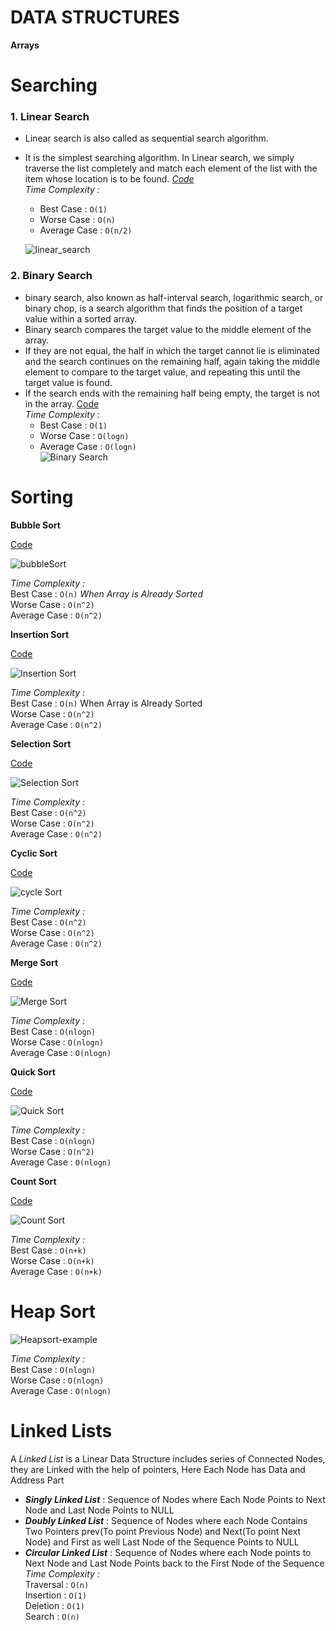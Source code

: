 # **DATA STRUCTURES**

**Arrays** <br />

# Searching <br />

### 1. Linear Search
* Linear search is also called as sequential search algorithm. 
* It is the simplest searching algorithm. In Linear search, we simply traverse the list completely and match each element of the list with the item whose location is to be found.
*[Code](https://github.com/DeepakKumar-1/DSA-In-JAVA/blob/dbf6761db8ac24bfba67ae73f83e3cd252a11dc8/Linear%20Search)<br>*
*Time Complexity :*  <br />
   * Best Case :  `O(1)`   <br />
   * Worse Case : `O(n)`    <br />
   * Average Case : `O(n/2)`  <br />
  
  ![linear_search](https://user-images.githubusercontent.com/85002425/147288581-35cae12a-c960-4209-99a3-09b23872600e.gif)

    

### 2. Binary Search 
* binary search, also known as half-interval search, logarithmic search, or binary chop, is a search algorithm that finds the position of a target value within a sorted array.
* Binary search compares the target value to the middle element of the array. 
* If they are not equal, the half in which the target cannot lie is eliminated and the search continues on the remaining half, again taking the middle element to compare to the target value, and repeating this until the target value is found. 
* If the search ends with the remaining half being empty, the target is not in the array.
[Code](https://github.com/DeepakKumar-1/DSA-In-JAVA/blob/main/Binary%20Search) <br>
*Time Complexity :*  <br />
   * Best Case :  `O(1)`  <br />
   * Worse Case : `O(logn)`   <br />
   * Average Case : `O(logn)`    <br />
![Binary Search](https://user-images.githubusercontent.com/85002425/147320726-232ac7c2-1874-448f-a806-f918bd8a607d.gif)

# Sorting

**Bubble Sort**

[Code](https://github.com/DeepakKumar-1/DSA-In-JAVA/blob/main/Bubble%20Sort)

![bubbleSort](https://user-images.githubusercontent.com/85002425/147344877-0ba535fb-7099-47c1-8059-42a3f3343dc0.gif)

*Time Complexity :*  <br />
    Best Case :  `O(n)`    *When Array is Already Sorted   <br />*
    Worse Case : `O(n^2)`   <br />
    Average Case : `O(n^2)`  <br />

**Insertion Sort**

[Code](https://github.com/DeepakKumar-1/DSA-In-JAVA/blob/main/Insertion%20Sort)

![Insertion Sort](https://user-images.githubusercontent.com/85002425/147346011-17b0ea20-bab7-4fc2-880d-bf62df263a69.gif)

*Time Complexity :*  <br />
    Best Case :  `O(n)`    When Array is Already Sorted   <br />
    Worse Case : `O(n^2)`    <br />
    Average Case : `O(n^2)`  <br />
    
**Selection Sort**

[Code](https://github.com/DeepakKumar-1/DSA-In-JAVA/blob/main/Selection%20Sort)

![Selection Sort](https://user-images.githubusercontent.com/85002425/147348185-0210098a-7cce-473d-9c88-ce1e1cb0acd6.gif)

*Time Complexity :*  <br />
    Best Case :  `O(n^2)`  <br />
    Worse Case : `O(n^2)`    <br />
    Average Case : `O(n^2)`  <br />    
    
**Cyclic Sort**

[Code](https://github.com/DeepakKumar-1/DSA-In-JAVA/blob/main/Cyclic%20Sort)

![cycle Sort](https://user-images.githubusercontent.com/85002425/147348970-dd41a2f6-f5fd-4c77-8546-9ee8c558e4df.jpg)

*Time Complexity :*  <br />
    Best Case :  `O(n^2)`  <br />
    Worse Case : `O(n^2)`    <br />
    Average Case : `O(n^2)`  <br />        
    
**Merge Sort**

[Code](https://github.com/DeepakKumar-1/DSA-In-JAVA/blob/main/Merge%20Sort)

![Merge Sort](https://user-images.githubusercontent.com/85002425/147349715-16f292c4-603c-43cc-982a-aaaf8f3a1f61.gif)

*Time Complexity :*  <br />
    Best Case :  `O(nlogn)`  <br />
    Worse Case : `O(nlogn)`    <br />
    Average Case : `O(nlogn)`  <br />  
    
**Quick Sort**

[Code](https://github.com/DeepakKumar-1/DSA-In-JAVA/blob/main/Quick%20Sort)

![Quick Sort](https://user-images.githubusercontent.com/85002425/147349707-21fd9cf3-80df-4e67-b4b5-611c8f9d6e17.gif)

*Time Complexity :*  <br />
    Best Case :  `O(nlogn)`  <br />
    Worse Case : `O(n^2)`    <br />
    Average Case : `O(nlogn)`  <br />  
    
**Count Sort**

[Code](https://github.com/DeepakKumar-1/DSA-In-JAVA/blob/main/Count%20Sort)

![Count Sort](https://user-images.githubusercontent.com/85002425/147350923-dd4017ae-2d1f-49e6-af19-a284d25f4fb9.gif)

*Time Complexity :*  <br />
    Best Case : `O(n+k)`  <br />
    Worse Case : `O(n+k)`    <br />
    Average Case : `O(n+k)` <br />    

# Heap Sort

![Heapsort-example](https://user-images.githubusercontent.com/85002425/147473589-4b1a9651-7079-4a56-bfc1-dcfec9e2fda0.gif)

*Time Complexity :*  <br />
    Best Case :  `O(nlogn)`  <br />
    Worse Case : `O(nlogn)`    <br />
    Average Case : `O(nlogn)`  <br /> 

# Linked Lists 
A _Linked List_ is a Linear Data Structure includes series of Connected Nodes, they are Linked with the help of pointers, Here Each Node has Data and Address Part  <br />
* ***Singly Linked List*** : Sequence of Nodes where Each Node Points to Next Node and Last Node Points to NULL <br />
* **_Doubly Linked List_** : Sequence of Nodes where each Node Contains Two Pointers prev(To point Previous Node) and Next(To point Next Node) and First as well Last Node of the Sequence Points to NULL  <br />
* **_Circular Linked List_** : Sequence of Nodes where each Node points to Next Node and Last Node Points back to the First Node of the Sequence  <br />
*Time Complexity :*  <br />
Traversal : `O(n)` <br /> 
Insertion : `O(1)`  <br /> 
Deletion : `O(1)` <br /> 
Search : `O(n)`    <br /> 
